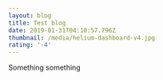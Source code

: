 ```yaml
---
layout: blog
title: Test blog
date: 2019-01-31T04:10:57.796Z
thumbnail: /media/helium-dashboard-v4.jpg
rating: '-4'
---
```

Something something
